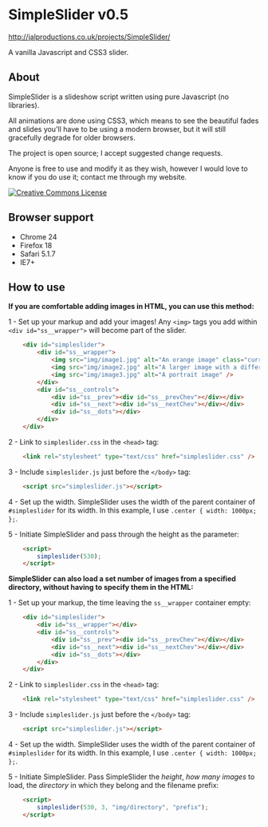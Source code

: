 SimpleSlider v0.5
=================
http://jalproductions.co.uk/projects/SimpleSlider/

A vanilla Javascript and CSS3 slider.


About
-----

SimpleSlider is a slideshow script written using pure Javascript (no libraries).

All animations are done using CSS3, which means to see the beautiful fades and slides you'll have to be using a modern browser, but it will still gracefully degrade for older browsers.

The project is open source; I accept suggested change requests.

Anyone is free to use and modify it as they wish, however I would love to know if you do use it; contact me through my website.

<a rel="license" href="http://creativecommons.org/licenses/by/3.0/deed.en_US" title="SimpleSlider by JaL Productions is licensed under a Creative Commons Attribution 3.0 Unported License"><img alt="Creative Commons License" style="border-width:0" src="http://i.creativecommons.org/l/by/3.0/88x31.png" /></a>


Browser support
---------------

- Chrome 24
- Firefox 18
- Safari 5.1.7
- IE7+


How to use
----------

**If you are comfortable adding images in HTML, you can use this method:**

1 - Set up your markup and add your images! Any `<img>` tags you add within `<div id="ss__wrapper">` will become part of the slider.
```html
	<div id="simpleslider">
		<div id="ss__wrapper">
			<img src="img/image1.jpg" alt="An orange image" class="current"/>
			<img src="img/image2.jpg" alt="A larger image with a different proportion to ss" />
			<img src="img/image3.jpg" alt="A portrait image" />
		</div>
		<div id="ss__controls">
			<div id="ss__prev"><div id="ss__prevChev"></div></div>
			<div id="ss__next"><div id="ss__nextChev"></div></div>
			<div id="ss__dots"></div>
		</div>
	</div>
```

2 - Link to `simpleslider.css` in the `<head>` tag:
```html
	<link rel="stylesheet" type="text/css" href="simpleslider.css" />
```

3 - Include `simpleslider.js` just before the `</body>` tag:
```html
    <script src="simpleslider.js"></script>
```

4 - Set up the width. SimpleSlider uses the width of the parent container of `#simpleslider` for its width. In this example, I use `.center { width: 1000px; };`.

5 - Initiate SimpleSlider and pass through the height as the parameter:
```html
	<script>
		simpleslider(530);
	</script>
```

**SimpleSlider can also load a set number of images from a specified directory, without having to specify them in the HTML:**

1 - Set up your markup, the time leaving the `ss__wrapper` container empty:
```html
	<div id="simpleslider">
		<div id="ss__wrapper"></div>
		<div id="ss__controls">
			<div id="ss__prev"><div id="ss__prevChev"></div></div>
			<div id="ss__next"><div id="ss__nextChev"></div></div>
			<div id="ss__dots"></div>
		</div>
	</div>
```

2 - Link to `simpleslider.css` in the `<head>` tag:
```html
	<link rel="stylesheet" type="text/css" href="simpleslider.css" />
```

3 - Include `simpleslider.js` just before the `</body>` tag:
```html
    <script src="simpleslider.js"></script>
```

4 - Set up the width. SimpleSlider uses the width of the parent container of `#simpleslider` for its width. In this example, I use `.center { width: 1000px; };`.

5 - Initiate SimpleSlider. Pass SimpleSlider the *height*, *how many images* to load, the *directory* in which they belong and the filename prefix:
```html
	<script>
		simpleslider(530, 3, "img/directory", "prefix");
	</script>
```
